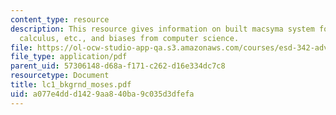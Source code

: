 ```yaml
---
content_type: resource
description: This resource gives information on built macsyma system for algebra,
  calculus, etc., and biases from computer science.
file: https://ol-ocw-studio-app-qa.s3.amazonaws.com/courses/esd-342-advanced-system-architecture-spring-2006/a077e4ddd1429aa840ba9c035d3dfefa_lc1_bkgrnd_moses.pdf
file_type: application/pdf
parent_uid: 57306148-d68a-f171-c262-d16e334dc7c8
resourcetype: Document
title: lc1_bkgrnd_moses.pdf
uid: a077e4dd-d142-9aa8-40ba-9c035d3dfefa
---
```

